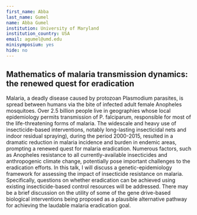 ```yaml
---
first_name: Abba
last_name: Gumel
name: Abba Gumel
institution: University of Maryland
institution_country: USA
email: agumel@umd.edu
minisymposium: yes
hide: no
---
```


## Mathematics of malaria transmission dynamics: the renewed quest for eradication

Malaria, a deadly disease caused by protozoan Plasmodium parasites, is spread between humans via the bite of infected adult female Anopheles mosquitoes. Over 2.5 billion people live in geographies whose local epidemiology permits transmission of P. falciparum, responsible for most of the life-threatening forms of malaria. The widescale and heavy use of insecticide-based interventions, notably long-lasting insecticidal nets and indoor residual spraying), during the period 2000-2015, resulted in a dramatic reduction in malaria incidence and burden in endemic areas, prompting a renewed quest for malaria eradication. Numerous factors, such as Anopheles resistance to all currently-available insecticides and anthropogenic climate change, potentially pose important challenges to the eradication efforts. In this talk, I will discuss a genetic-epidemiology framework for assessing the impact of insecticide resistance on malaria. Specifically, questions on whether eradication can be achieved using existing insecticide-based control resources will be addressed. There may be a brief discussion on the utility of some of the gene drive-based biological interventions being proposed as a plausible alternative pathway for achieving the laudable malaria eradication goal.


